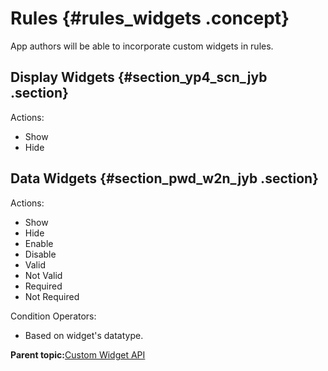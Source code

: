 # Rules {#rules_widgets .concept}

App authors will be able to incorporate custom widgets in rules.

## Display Widgets {#section_yp4_scn_jyb .section}

Actions:

-   Show
-   Hide

## Data Widgets {#section_pwd_w2n_jyb .section}

Actions:

-   Show
-   Hide
-   Enable
-   Disable
-   Valid
-   Not Valid
-   Required
-   Not Required

Condition Operators:

-   Based on widget's datatype.

**Parent topic:**[Custom Widget API](customwidgetapi_landing.md)

